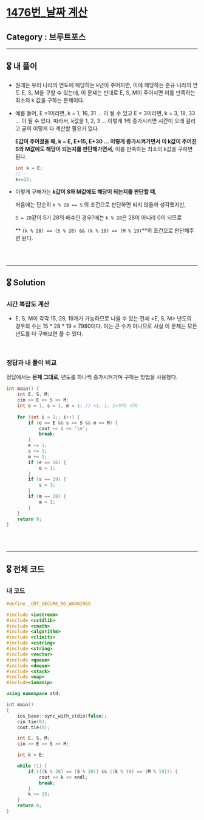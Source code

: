 # [1476번_날짜 계산](https://www.acmicpc.net/problem/1476)

##  Category : 브루트포스

-----

## 🎖 내 풀이

+ 원래는 우리 나라의 연도에 해당하는 k년이 주어지면, 이에 해당하는 준규 나라의 연도 E, S, M을 구할 수 있는데, 이 문제는 반대로 E, S, M이 주어지면 이를 만족하는 최소의 k 값을 구하는 문제이다. 

+ 예를 들어, E =1이라면, k = 1, 16, 31 ... 이 될 수 있고 E = 3이라면, k = 3, 18, 33 ... 이 될 수 있다. 따라서, k값을 1, 2, 3 ... 이렇게 1씩 증가시키면 시간이 오래 걸리고 굳이 이렇게 다 계산할 필요가 없다. 

  **E값이 주어졌을 때, k = E, E+15, E+30 ... 이렇게 증가시켜가면서 이 k값이 주어진 S와  M값에도 해당이 되는지를 판단해가면서,** 이를 만족하는 최소의 k값을 구하면 된다.

  ```c++
  int k = E;
  // ~
  k+=15;
  ```

+ 이렇게 구해가는 **k값이 S와 M값에도 해당이 되는지를 판단할 때,** 

  처음에는 단순히 `k % 28 == S` 의 조건으로 판단하면 되지 않을까 생각했지만,  

  `S = 28`같이 S가 28의 배수인 경우?에는 `k % 28`은 28이 아니라 0이 되므로

  ** `(k % 28) == (S % 28) && (k % 19) == (M % 19)`**의 조건으로 판단해주면 된다. 

<br>

<br>

-------

## 🎖 Solution

### 시간 복잡도 계산

+ E, S, M이 각각 15, 28, 19개가 가능하므로 나올 수 있는 전체 <E, S, M> 년도의 경우의 수는 15 * 28 * 19 = 7980이다. 이는 큰 수가 아니므로 사실 이 문제는 모든 년도를 다 구해보면 풀 수 있다. 

<br>

### 정답과 내 풀이 비교

정답에서는 **문제 그대로**, 년도를 하나씩 증가시켜가며 구하는 방법을 사용했다. 

```c++
int main() {
	int E, S, M;
	cin >> E >> S >> M;
	int e = 1, s = 1, m = 1; // <1, 1, 1>부터 시작
    
	for (int i = 1;; i++) {
		if (e == E && s == S && m == M) {
			cout << i << '\n';
			break;
		}
		e += 1;
		s += 1;
		m += 1;
		if (e == 16) {
			e = 1;
		}
		if (s == 29) {
			s = 1;
		}
		if (m == 20) {
			m = 1;
		}
	}
	return 0;
}
```

<br>

<br>

-----

## 🎖 전체 코드

### 내 코드

```c++
#define _CRT_SECURE_NO_WARNINGS

#include <iostream>
#include <cstdlib>
#include <cmath>
#include <algorithm>
#include <climits>
#include <cstring>
#include <string>
#include <vector>
#include <queue>
#include <deque>
#include <stack>
#include <map>
#include<iomanip>

using namespace std;

int main()
{
	ios_base::sync_with_stdio(false);
	cin.tie(0);
	cout.tie(0);

	int E, S, M;
	cin >> E >> S >> M;

	int k = E;

	while (1) {
		if (((k % 28) == (S % 28)) && ((k % 19) == (M % 19))) {
			cout << k << endl;
			break;
		}
		k += 15;
	}
	return 0;
}
```

